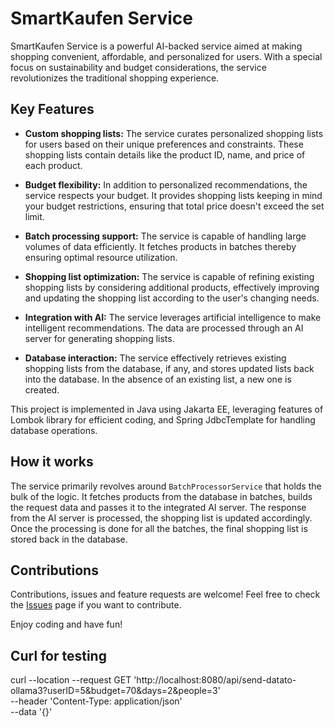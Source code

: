 # SmartKaufen Service

SmartKaufen Service is a powerful AI-backed service aimed at making shopping convenient, affordable, and personalized for users. With a special focus on sustainability and budget considerations, the service revolutionizes the traditional shopping experience.

## Key Features

- **Custom shopping lists:** The service curates personalized shopping lists for users based on their unique preferences and constraints. These shopping lists contain details like the product ID, name, and price of each product.

- **Budget flexibility:** In addition to personalized recommendations, the service respects your budget. It provides shopping lists keeping in mind your budget restrictions, ensuring that total price doesn't exceed the set limit.

- **Batch processing support:** The service is capable of handling large volumes of data efficiently. It fetches products in batches thereby ensuring optimal resource utilization.

- **Shopping list optimization:** The service is capable of refining existing shopping lists by considering additional products, effectively improving and updating the shopping list according to the user's changing needs.

- **Integration with AI:** The service leverages artificial intelligence to make intelligent recommendations. The data are processed through an AI server for generating shopping lists.

- **Database interaction:** The service effectively retrieves existing shopping lists from the database, if any, and stores updated lists back into the database. In the absence of an existing list, a new one is created.

This project is implemented in Java using Jakarta EE, leveraging features of Lombok library for efficient coding, and Spring JdbcTemplate for handling database operations.

## How it works

The service primarily revolves around `BatchProcessorService` that holds the bulk of the logic. It fetches products from the database in batches, builds the request data and passes it to the integrated AI server. The response from the AI server is processed, the shopping list is updated accordingly. Once the processing is done for all the batches, the final shopping list is stored back in the database.

## Contributions

Contributions, issues and feature requests are welcome! Feel free to check the [Issues](https://github.com/your-repository/issues) page if you want to contribute.

Enjoy coding and have fun!

## Curl for testing
 curl --location --request GET 'http://localhost:8080/api/send-datato-ollama3?userID=5&budget=70&days=2&people=3' \
 --header 'Content-Type: application/json' \
 --data '{}'
